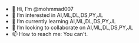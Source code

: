 - 👋 Hi, I’m @mohmmad007
- 👀 I’m interested in AI,ML,DL,DS,PY,JL
- 🌱 I’m currently learning AI,ML,DL,DS,PY,JL
- 💞️ I’m looking to collaborate on AI,ML,DL,DS,PY,JL
- 📫 How to reach me:  You can't.

<!---
mohmmad007/mohmmad007 is a ✨ special ✨ repository because its `README.md` (this file) appears on your GitHub profile.
You can click the Preview link to take a look at your changes.
--->

